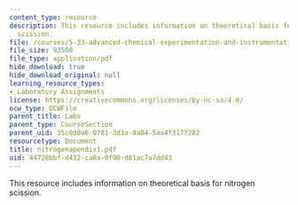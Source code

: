 ```yaml
---
content_type: resource
description: This resource includes information on theoretical basis for nitrogen
  scission.
file: /courses/5-33-advanced-chemical-experimentation-and-instrumentation-fall-2007/44728bbfd432ca0a0f90d81ac7a7dd43_nitrogenapendix1.pdf
file_size: 93500
file_type: application/pdf
hide_download: true
hide_download_original: null
learning_resource_types:
- Laboratory Assignments
license: https://creativecommons.org/licenses/by-nc-sa/4.0/
ocw_type: OCWFile
parent_title: Labs
parent_type: CourseSection
parent_uid: 35c8d0a6-0701-3d3a-8a04-5aa4f3177282
resourcetype: Document
title: nitrogenapendix1.pdf
uid: 44728bbf-d432-ca0a-0f90-d81ac7a7dd43
---
```

This resource includes information on theoretical basis for nitrogen scission.